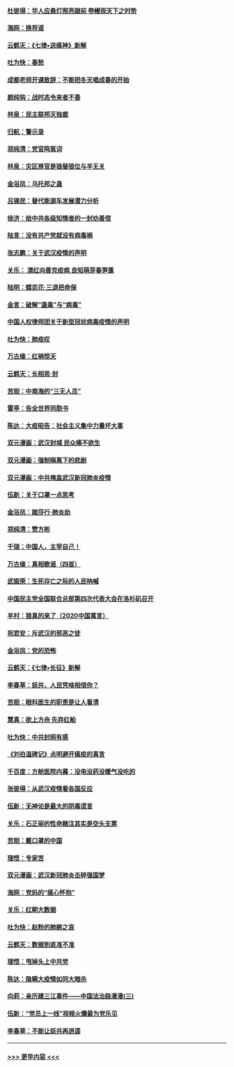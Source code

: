 #### [杜彼得：华人应悬灯照亮跟前 卷幔观天下之时势](../pages/nsc993/n11874822.md?t=02172331) 
#### [海网：换将谣](../pages/nsc993/n11873712.md?t=02172331) 
#### [云鹤天：《七律▪送瘟神》新解](../pages/nsc993/n11873598.md?t=02172331) 
#### [吐为快：春愁](../pages/nsc993/n11872801.md?t=02172331) 
#### [成都老师开课致辞：不能把冬天唱成春的开始](../pages/nsc993/n11872653.md?t=02172331) 
#### [颜纯钩：战时态令来者不善](../pages/nsc993/n11872011.md?t=02172331) 
#### [林泉：民主联邦灭独裁](../pages/nsc993/n11870998.md?t=02172331) 
#### [归航：警示录](../pages/nsc993/n11870963.md?t=02172331) 
#### [郑纯清：党官鸣冤词](../pages/nsc993/n11870938.md?t=02172331) 
#### [林泉：灾区换官是狼替狼位与羊无关](../pages/nsc993/n11870896.md?t=02172331) 
#### [金浴凤：乌托邦之蛊](../pages/nsc993/n11870879.md?t=02172331) 
#### [吕锡民：替代能源车发展潜力分析](../pages/nsc993/n11870656.md?t=02172331) 
#### [徐济：给中共各级知情者的一封劝善信](../pages/nsc993/n11868561.md?t=02172331) 
#### [陆言：没有共产党就没有病毒祸](../pages/nsc993/n11868232.md?t=02172331) 
#### [张志鹏：关于武汉疫情的声明](../pages/nsc993/n11867182.md?t=02172331) 
#### [关乐： 漂红向善克疫病 良知萌芽春笋蓬](../pages/nsc993/n11865710.md?t=02172331) 
#### [陆明：蝶恋花‧三退把命保](../pages/nsc993/n11865673.md?t=02172331) 
#### [金言：破解“蛊毒”与“病毒”](../pages/nsc993/n11864103.md?t=02172331) 
#### [中国人权律师团关于新型冠状病毒疫情的声明](../pages/nsc993/n11864249.md?t=02172331) 
#### [吐为快：肺疫叹](../pages/nsc993/n11864027.md?t=02172331) 
#### [万古缘：红祸惊天](../pages/nsc993/n11864079.md?t=02172331) 
#### [云鹤天：长相思‧封](../pages/nsc993/n11864006.md?t=02172331) 
#### [苦胆：中南海的“三无人员”](../pages/nsc993/n11862997.md?t=02172331) 
#### [雷亭：告全世界同胞书](../pages/nsc993/n11862572.md?t=02172331) 
#### [陈达：大疫昭告：社会主义集中力量坏大事](../pages/nsc993/n11859419.md?t=02172331) 
#### [双元漫画：武汉封城 民众痛不欲生](../pages/nsc993/n11859287.md?t=02172331) 
#### [双元漫画：强制隔离下的悲剧](../pages/nsc993/n11859244.md?t=02172331) 
#### [双元漫画：中共掩盖武汉新冠肺炎疫情](../pages/nsc993/n11858249.md?t=02172331) 
#### [伍新：关于口罩一点思考](../pages/nsc993/n11859195.md?t=02172331) 
#### [金浴凤：踏莎行‧肺炎劫](../pages/nsc993/n11858227.md?t=02172331) 
#### [郑纯清：赞方彬](../pages/nsc993/n11856803.md?t=02172331) 
#### [千瑞；中国人，主宰自己！](../pages/nsc993/n11856793.md?t=02172331) 
#### [万古缘：真相歌谣（四首）](../pages/nsc993/n11856263.md?t=02172331) 
#### [武振荣：生死存亡之际的人民呐喊](../pages/nsc993/n11856256.md?t=02172331) 
#### [中国民主党全国联合总部第四次代表大会在洛杉矶召开](../pages/nsc993/n11856344.md?t=02172331) 
#### [羊村：狼真的来了（2020中国寓言）](../pages/nsc993/n11856229.md?t=02172331) 
#### [祝君安：斥武汉的邪恶之徒](../pages/nsc993/n11855861.md?t=02172331) 
#### [金浴凤：党的恐怖](../pages/nsc993/n11855849.md?t=02172331) 
#### [云鹤天：《七律▪长征》新解](../pages/nsc993/n11855479.md?t=02172331) 
#### [李春草：妖共，人民凭啥相信你？](../pages/nsc993/n11855196.md?t=02172331) 
#### [苦胆：眼科医生的职责是让人看清](../pages/nsc993/n11853840.md?t=02172331) 
#### [慧真：欲上方舟 先弃红船](../pages/nsc993/n11853483.md?t=02172331) 
#### [吐为快：中共封网有感](../pages/nsc993/n11852575.md?t=02172331) 
#### [《刘伯温碑记》点明避开瘟疫的真言](../pages/nsc993/n11852128.md?t=02172331) 
#### [千百度：方舱医院内幕：没电没药没暖气没吃的](../pages/nsc993/n11850211.md?t=02172331) 
#### [张彼得：从武汉疫情看各国反应](../pages/nsc993/n11850102.md?t=02172331) 
#### [伍新：无神论是最大的阴毒谎言](../pages/nsc993/n11846129.md?t=02172331) 
#### [关乐：石正丽的性命赌注其实是空头支票](../pages/nsc993/n11846109.md?t=02172331) 
#### [苦胆：戴口罩的中国](../pages/nsc993/n11845576.md?t=02172331) 
#### [理悟：专家苦](../pages/nsc993/n11845564.md?t=02172331) 
#### [双元漫画：武汉新冠肺炎击碎强国梦](../pages/nsc993/n11843320.md?t=02172331) 
#### [海网：党妈的“瘟心怀抱”](../pages/nsc993/n11840740.md?t=02172331) 
#### [关乐：红朝大数据](../pages/nsc993/n11840675.md?t=02172331) 
#### [吐为快：赵粉的肺腑之哀](../pages/nsc993/n11840618.md?t=02172331) 
#### [云鹤天：数据到底准不准](../pages/nsc993/n11840325.md?t=02172331) 
#### [理悟：甩掉头上中共党](../pages/nsc993/n11838826.md?t=02172331) 
#### [陈达：隐瞒大疫情如同大暗杀](../pages/nsc993/n11838771.md?t=02172331) 
#### [向莉：亲历建三江事件——中国法治路漫漫(三)](../pages/nsc993/n11831825.md?t=02172331) 
#### [伍新：“党员上一线”视频火爆最为党乐见](../pages/nsc993/n11838200.md?t=02172331) 
#### [李春草：不能让妖共再逍遥](../pages/nsc993/n11838102.md?t=02172331) 

----
#### [ >>> 更早内容 <<< ](../indexes/nsc993-earlier.md)
